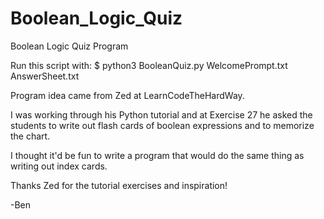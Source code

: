 # Boolean_Logic_Quiz
Boolean Logic Quiz Program

Run this script with: $ python3 BooleanQuiz.py WelcomePrompt.txt AnswerSheet.txt

Program idea came from Zed at LearnCodeTheHardWay.

I was working through his Python tutorial and at Exercise 27 he asked
the students to write out flash cards of boolean expressions and to
memorize the chart.

I thought it'd be fun to write a program that would do the same thing as
writing out index cards.

Thanks Zed for the tutorial exercises and inspiration!

-Ben
